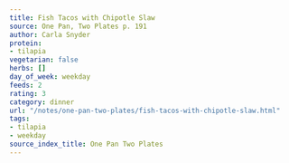 ```yaml
---
title: Fish Tacos with Chipotle Slaw
source: One Pan, Two Plates p. 191
author: Carla Snyder
protein:
- tilapia
vegetarian: false
herbs: []
day_of_week: weekday
feeds: 2
rating: 3
category: dinner
url: "/notes/one-pan-two-plates/fish-tacos-with-chipotle-slaw.html"
tags:
- tilapia
- weekday
source_index_title: One Pan Two Plates
---
```



